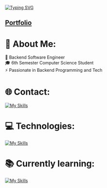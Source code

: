[![Typing SVG](https://readme-typing-svg.demolab.com?font=Fira+Code&weight=900&size=24&pause=400&color=26CB42&center=false&vCenter=false&width=435&lines=Hello+I'm+Artur)](https://git.io/typing-svg)
<h2><a href="https://grodelek.github.io/portf">Portfolio</a></h2>

# 💫 About Me:
🔭 Backend Software Engineer<br>🎓 6th Semester Computer Science Student<br>⚡ Passionate in Backend Programming and Tech
<br>

# 🌐 Contact:
[![My Skills](https://skillicons.dev/icons?i=linkedin)](https://linkedin.com/in/artur-grodel-91aabb279) 


# 💻 Technologies:
[![My Skills](https://skillicons.dev/icons?i=java,spring,hibernate,symfony,html,css,mysql)](https://skillicons.dev)


# 📚 Currently learning:
[![My Skills](https://skillicons.dev/icons?i=react,tailwind,mui,neovim)](https://skillicons.dev)
